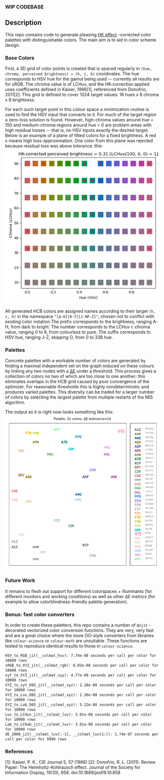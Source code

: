
### WIP CODEBASE

## Description


This repo contains code to generate pleasing
[HK effect](https://en.wikipedia.org/wiki/Helmholtz%E2%80%93Kohlrausch_effect)
-corrected color palettes with distinguishable colors. The main aim is to aid in
color scheme design.

### Base Colors

First, a 3D grid of color points is created that is spaced regularly in
`(hue, chroma, perceived brightness) = (h, c, b)` coordinates. The hue corresponds
to HSV hue for the gamut being used -- currently all results are for sRGB. The
chroma value is of LCHuv, and the HK-correction applied uses coefficients 
defined in Kaiser, 1986[1], referenced from Donofrio, 2011[2]. This grid is
defined to cover 1024 target values: 16 hues x 8 chroma x 8 brightness.

For each such target point in this colour space a minimization routine is used
to find the HSV input that converts to it. For much of the target region a zero-loss
solution is found. However, high-chroma values around hue = 150 and medium-chroma
regions around hue = 0 are problem areas with high residual losses -- that is,
no HSV inputs exactly the desired target.
Below is an example of a plane of fitted colors for a fixed brightness. A red x means
high loss-approximation. One color from this plane was rejected because residual loss
was above tolerance.
this: ![](examples/base_colors.png)

All generated HCB colors are assigned names according to their target `(h, c, b)`
in the namespace `"[A-H][0-7][J-NP-Z]"`, chosen not to conflict with existing color notation
The prefix corresponds to the brightness, ranging A-H, from dark to bright. The
number corresponds to the LCHuv `C` chroma value, ranging 0 to 8, from
colourless to pure. The suffix corresponds to HSV hue, ranging J-Z, skipping O,
from 0 to 338 hue.

### Palettes

Concrete palettes with a workable number of colors are generated by finding a
maximal independent set on the graph induced on these colours by linking any two
nodes with a [ΔE](https://en.wikipedia.org/wiki/Color_difference#CIEDE2000)
under a threshold. This process gives a collection of colors no two of which are
too close to one another; this eliminates overlaps in the HCB grid caused by poor
convergence of the optimizer. For reasonable thresholds this is highly
nondeterministic and produces varied palettes. This diversity can be traded for
a larger number of colors by selecting the largest palette from multiple
restarts of the MIS algorithm.

The output as it is right now looks something like
this: ![](examples/example_palette.png)

### Future Work

It remains to flesh out support for different colorspaces + illuminants (for different
monitors and working conditions) as well as other
ΔE metrics (for example to allow colorblindness-friendly palette
generation).

### Bonus: fast color converters

In order to create these paletters, this repo contains a number of `@njit`
-decorated vectorized color conversion functions. They are very, very fast and
are a great choice where the more OO-style converters from libraries
like `colour-science` or `colour-math`
are unsuitable. These functions are tested to reproduce identical results to
those in
`colour-science`.

```
HSV_to_RGB_jit(__colmat_hsv): 7.74e-08 seconds per call per color for 10000 rows
sRGB_to_XYZ_jit(__colmat_rgb): 6.02e-08 seconds per call per color for 10000 rows
xyY_to_XYZ_jit(__colmat_xyy): 4.77e-09 seconds per call per color for 10000 rows
XYZ_to_xyY_D65_jit(__colmat_xyz): 2.18e-08 seconds per call per color for 10000 rows
XYZ_to_Luv_D65_jit(__colmat_xyz): 2.38e-08 seconds per call per color for 10000 rows
XYZ_to_Lab_D65_jit(__colmat_xyz): 5.22e-08 seconds per call per color for 10000 rows
Luv_to_LCHuv_jit(__colmat_luv): 3.01e-08 seconds per call per color for 10000 rows
Lab_to_LCHab_jit(__colmat_luv): 3.01e-08 seconds per call per color for 10000 rows
dE_2000_jit(__colmat_luv[:-1], __colmat_luv[1:]): 1.74e-07 seconds per call per color for 9999 rows

```

### References
[1]: Kaiser, P. K., CIE Journal 5, 57 (1986)
[2]: Donofrio, R. L. (2011). Review Paper: The Helmholtz-Kohlrausch effect. Journal of the Society for Information Display, 19(10), 658. doi:10.1889/jsid19.10.658